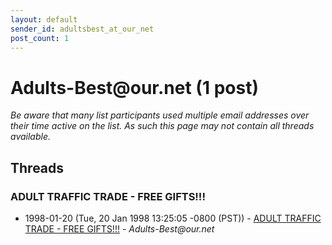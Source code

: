 ```yaml
---
layout: default
sender_id: adultsbest_at_our_net
post_count: 1
---
```


# Adults-Best<span>@</span>our.net (1 post)

_Be aware that many list participants used multiple email addresses over their time active on the list. As such this page may not contain all threads available._

## Threads

### ADULT TRAFFIC TRADE - FREE GIFTS!!!
+ 1998-01-20 (Tue, 20 Jan 1998 13:25:05 -0800 (PST)) - [ADULT TRAFFIC TRADE - FREE GIFTS!!!](/archive/1998/01/78c61c7a3a5238ef11e668089af2ad6c01a3d024869c5fce3ccf5265c34408fa) - _Adults-Best@our.net_

